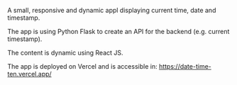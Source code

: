 A small, responsive and dynamic appl displaying current time, date and timestamp.

The app is using Python Flask to create an API for the backend (e.g. current timestamp).

The content is dynamic using React JS.

The app is deployed on Vercel and is accessible in:
https://date-time-ten.vercel.app/
